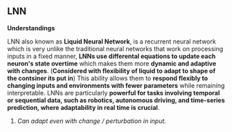 **LNN**
--

**Understandings**

LNN also known as **Liquid Neural Network**, is a recurrent neural network which is very unlike the traditional neural networks that work on processing inputs in a fixed manner, **LNNs use differental equations to update each neuron's state overtime** which makes them more **dynamic and adaptive with changes**. (**Considered with flexibility of liquid to adapt to shape of the contsiner its put in**) This ability allows them to **respond flexibly to changing inputs and environments with fewer parameters** while remaining interpretable.
LNNs are particularly **powerful for tasks involving temporal or sequential data, such as robotics, autonomous driving, and time-series prediction, where adaptability in real time is crucial**.


1) *Can adapt even with change / perturbation in input.*
